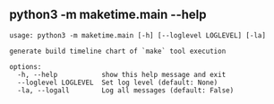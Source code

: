 ## <a name="main_help"></a> python3 -m maketime.main --help
```
usage: python3 -m maketime.main [-h] [--loglevel LOGLEVEL] [-la]

generate build timeline chart of `make` tool execution

options:
  -h, --help           show this help message and exit
  --loglevel LOGLEVEL  Set log level (default: None)
  -la, --logall        Log all messages (default: False)
```
